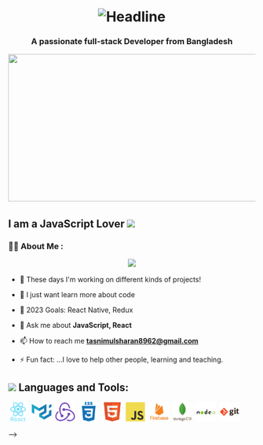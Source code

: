 <h1 align=center>
    <img src="https://readme-typing-svg.herokuapp.com?font=Poppins&size=32&duration=3500&color=C9D1D1FF&center=true&width=600&lines=Hello+There!;I'm+Tasnimul+Alam;Full+Stack+Developer" alt="Headline" />
</h1>
<h3 align="center" text="black">A passionate full-stack Developer from Bangladesh</h3>
<div align="center">
  <img src="https://media.giphy.com/media/dWesBcTLavkZuG35MI/giphy.gif" width="600" height="300"/>
</div>

## I am a JavaScript Lover <img src="https://media.giphy.com/media/WUlplcMpOCEmTGBtBW/giphy.gif" width="30">
### :woman_technologist: About Me :
<div id="header" align="center">
  <img src="https://media.giphy.com/media/M9gbBd9nbDrOTu1Mqx/giphy.gif"width="100"/>
</div>

- 🔭 These days I'm working on different kinds of projects!

- 🌱 I just want learn more about code

<!-- - 👨‍💻 All of my projects are available at [https://github.com/RaselKazi?tab=repositories](https://github.com/RaselKazi?tab=repositories) -->

- 🎯 2023 Goals: React Native, Redux

- 💬 Ask me about **JavaScript, React**

- 📫 How to reach me **tasnimulsharan8962@gmail.com**

- ⚡ Fun fact: ...I love to help other people, learning and teaching.

<!-- <a href="https://github.com/RaselKazi" target="_blank">
    <img alt="GitHub followers" src="https://img.shields.io/github/followers/RaselKazi?label=Github&style=flat">
  </a>
  <a href="https://github.com/RaselKazi" target="_blank">
    <img src="https://komarev.com/ghpvc/?username=RaselKazi&label=Profile%20views&color=0e75b6&style=flat" alt="devsahinur" />
  </a>  -->
<!-- 
## <img src="https://media.giphy.com/media/5WJ6SOKeNKrSzblU4R/giphy.gif" width="25"> Connect with Me<img align="center" src="https://github.com/rajput2107/rajput2107/blob/master/Assets/Handshake.gif" height="33px" />
 -->

<!-- [![Facebook](https://img.shields.io/badge/Facebook-1877F2?style=for-the-badge&logo=facebook&logoColor=white)](https://www.facebook.com/profile.php?id=100074320713056)
[![Instagram](https://img.shields.io/badge/Instagram-E4405F?style=for-the-badge&logo=instagram&logoColor=white)](https://www.instagram.com/raselkazi.jsx/)
[![Twitter](https://img.shields.io/badge/Twitter-1DA1F2?style=for-the-badge&logo=twitter&logoColor=white)](https://twitter.com/RaselKa02390483)
[![Github](https://img.shields.io/badge/GitHub-100000?style=for-the-badge&logo=github&logoColor=white)](https://github.com/RaselKazi)
[![Linkedin](https://img.shields.io/badge/LinkedIn-0077B5?style=for-the-badge&logo=linkedin&logoColor=white)](https://www.linkedin.com/in/rasel-kazi/)
[![Mail](https://img.shields.io/badge/Gmail-D14836?style=for-the-badge&logo=gmail&logoColor=white)](mailto:raselkazi080@gmail.com)
[![Discord](https://img.shields.io/badge/Discord-7289DA?style=for-the-badge&logo=discord&logoColor=white)](https://discord.com/)
 -->
<!-- 
<img src="https://media.giphy.com/media/LnQjpWaON8nhr21vNW/giphy.gif" width="60"> <em><b>I love connecting with different people</b> so if you want to say <b>hi, I'll be happy to meet you more!</b> 😊</em>

<!-- ### <img src="https://media.giphy.com/media/VgCDAzcKvsR6OM0uWg/giphy.gif" width="50"> A little more about me...   -->
## <img src="https://media.giphy.com/media/1ynCEtlgMPAeNAqdnu/giphy.gif" width="25"> Languages and Tools:

<div>
  <img src="https://github.com/devicons/devicon/blob/master/icons/react/react-original-wordmark.svg" title="React" alt="React" width="40" height="40"/>&nbsp;
  <img src="https://github.com/devicons/devicon/blob/master/icons/materialui/materialui-original.svg" title="Material UI" alt="Material UI" width="40" height="40"/>&nbsp;
  <img src="https://github.com/devicons/devicon/blob/master/icons/redux/redux-original.svg" title="Redux" alt="Redux " width="40" height="40"/>&nbsp;
  <img src="https://github.com/devicons/devicon/blob/master/icons/css3/css3-plain-wordmark.svg"  title="CSS3" alt="CSS" width="40" height="40"/>&nbsp;
  <img src="https://github.com/devicons/devicon/blob/master/icons/html5/html5-original.svg" title="HTML5" alt="HTML" width="40" height="40"/>&nbsp;
  <img src="https://github.com/devicons/devicon/blob/master/icons/javascript/javascript-original.svg" title="JavaScript" alt="JavaScript" width="40" height="40"/>&nbsp;
  <img src="https://github.com/devicons/devicon/blob/master/icons/firebase/firebase-plain-wordmark.svg" title="Firebase" alt="Firebase" width="40" height="40"/>&nbsp;
  <img src="https://github.com/devicons/devicon/blob/master/icons/mongodb/mongodb-original-wordmark.svg" title="MongoDB"  alt="MongoDB" width="40" height="40"/>&nbsp;
  <img src="https://github.com/devicons/devicon/blob/master/icons/nodejs/nodejs-original-wordmark.svg" title="NodeJS" alt="NodeJS" width="40" height="40"/>&nbsp;
  <img src="https://github.com/devicons/devicon/blob/master/icons/git/git-original-wordmark.svg" title="Git" **alt="Git" width="40" height="40"/>
</div>

<!-- This is repo start dasbord  -->



<!-- <p>&nbsp;<img align="center" src="https://github-readme-stats.vercel.app/api?username=RaselKazi&show_icons=true&locale=en&theme=radical" alt="RaselKazi" /></p>

<p><img align="center" src="https://github-readme-streak-stats.herokuapp.com/?user=RaselKazi&theme=radical" alt="RaselKazi" /></p>


[website]: https://racelkaziportfolio.web.app/ -->
 -->

